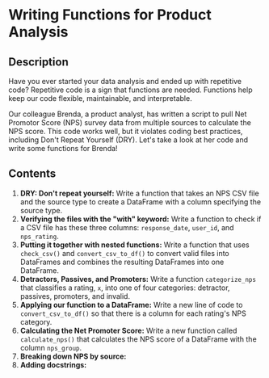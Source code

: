 # Writing Functions for Product Analysis
## Description
Have you ever started your data analysis and ended up with repetitive code? Repetitive code is a sign that functions are needed. Functions help keep our code flexible, maintainable, and interpretable.

Our colleague Brenda, a product analyst, has written a script to pull Net Promotor Score (NPS) survey data from multiple sources to calculate the NPS score. This code works well, but it violates coding best practices, including Don't Repeat Yourself (DRY). Let's take a look at her code and write some functions for Brenda! 
## Contents
1. **DRY: Don't repeat yourself:** Write a function that takes an NPS CSV file and the source type to create a DataFrame with a column specifying the source type.
2. **Verifying the files with the "with" keyword:** Write a function to check if a CSV file has these three columns: `response_date`, `user_id`, and `nps_rating`.
3. **Putting it together with nested functions:** Write a function that uses `check_csv()` and `convert_csv_to_df()` to convert valid files into DataFrames and combines the resulting DataFrames into one DataFrame.
4. **Detractors, Passives, and Promoters:** Write a function `categorize_nps` that classifies a rating, `x`, into one of four categories: detractor, passives, promoters, and invalid.
5. **Applying our function to a DataFrame:** Write a new line of code to `convert_csv_to_df()` so that there is a column for each rating's NPS category.
6. **Calculating the Net Promoter Score:** Write a new function called `calculate_nps()` that calculates the NPS score of a DataFrame with the column `nps_group`.
7. **Breaking down NPS by source:**
8. **Adding docstrings:**
